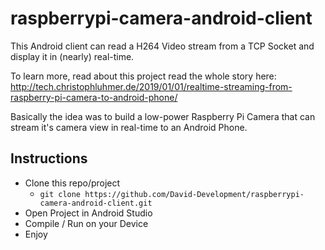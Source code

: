 # raspberrypi-camera-android-client

This Android client can read a H264 Video stream from a TCP Socket and display it in (nearly) real-time.

To learn more, read about this project read the whole story here: http://tech.christophluhmer.de/2019/01/01/realtime-streaming-from-raspberry-pi-camera-to-android-phone/

Basically the idea was to build a low-power Raspberry Pi Camera that can stream it's camera view in real-time to an Android Phone.


## Instructions

- Clone this repo/project
    - `git clone https://github.com/David-Development/raspberrypi-camera-android-client.git`
- Open Project in Android Studio
- Compile / Run on your Device
- Enjoy
